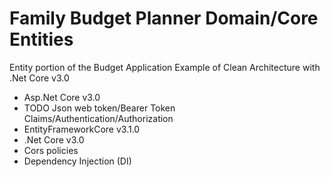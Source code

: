 # Family Budget Planner Domain/Core  Entities
Entity portion of the Budget Application
Example of Clean Architecture with .Net Core v3.0
- Asp.Net Core v3.0
- TODO Json web token/Bearer Token Claims/Authentication/Authorization
- EntityFrameworkCore v3.1.0
- .Net Core v3.0
- Cors policies
- Dependency Injection (DI)
